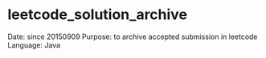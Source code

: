 # leetcode_solution_archive

Date: since 20150909
Purpose: to archive accepted submission in leetcode
Language: Java
